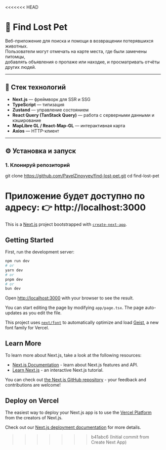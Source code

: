 <<<<<<< HEAD
# 🐾 Find Lost Pet

Веб-приложение для поиска и помощи в возвращении потерявшихся животных.  
Пользователи могут отмечать на карте места, где были замечены питомцы,  
добавлять объявления о пропаже или находке, и просматривать отчёты других людей.

---

## 🚀 Стек технологий

- **Next.js** — фреймворк для SSR и SSG  
- **TypeScript** — типизация 
- **Zustand** — управление состоянием  
- **React Query (TanStack Query)** — работа с серверными данными и кэширование  
- **MapLibre GL / React-Map-GL** — интерактивная карта  
- **Axios** — HTTP-клиент  

---

## ⚙️ Установка и запуск

### 1. Клонируй репозиторий
git clone https://github.com/PavelZinovyev/find-lost-pet.git
cd find-lost-pet

Приложение будет доступно по адресу:
👉 http://localhost:3000
=======
This is a [Next.js](https://nextjs.org) project bootstrapped with [`create-next-app`](https://nextjs.org/docs/app/api-reference/cli/create-next-app).

## Getting Started

First, run the development server:

```bash
npm run dev
# or
yarn dev
# or
pnpm dev
# or
bun dev
```

Open [http://localhost:3000](http://localhost:3000) with your browser to see the result.

You can start editing the page by modifying `app/page.tsx`. The page auto-updates as you edit the file.

This project uses [`next/font`](https://nextjs.org/docs/app/building-your-application/optimizing/fonts) to automatically optimize and load [Geist](https://vercel.com/font), a new font family for Vercel.

## Learn More

To learn more about Next.js, take a look at the following resources:

- [Next.js Documentation](https://nextjs.org/docs) - learn about Next.js features and API.
- [Learn Next.js](https://nextjs.org/learn) - an interactive Next.js tutorial.

You can check out [the Next.js GitHub repository](https://github.com/vercel/next.js) - your feedback and contributions are welcome!

## Deploy on Vercel

The easiest way to deploy your Next.js app is to use the [Vercel Platform](https://vercel.com/new?utm_medium=default-template&filter=next.js&utm_source=create-next-app&utm_campaign=create-next-app-readme) from the creators of Next.js.

Check out our [Next.js deployment documentation](https://nextjs.org/docs/app/building-your-application/deploying) for more details.
>>>>>>> b41abc6 (Initial commit from Create Next App)

